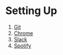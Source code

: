 # Setting Up

1. [Git](https://git-scm.com/downloads)
1. [Chrome](https://www.google.com/chrome/browser/desktop/index.html)
1. [Slack](https://slack.com/get)
1. [Spotify](https://www.spotify.com/us/download)
